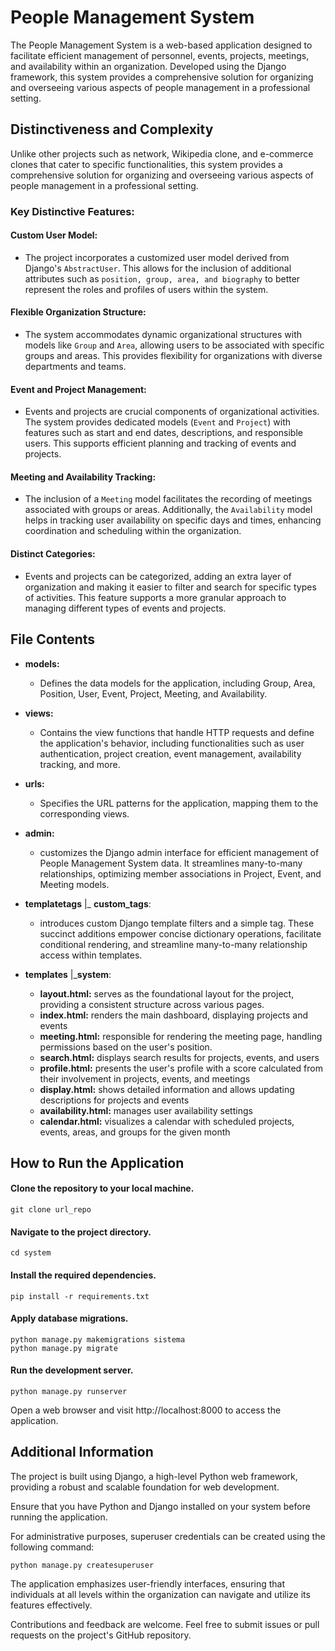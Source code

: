 # People Management System

The People Management System is a web-based application designed to facilitate efficient management of personnel, events, projects, meetings, and availability within an organization. Developed using the Django framework, this system provides a comprehensive solution for organizing and overseeing various aspects of people management in a professional setting.

## Distinctiveness and Complexity
    
Unlike other projects such as network, Wikipedia clone, and e-commerce clones that cater to specific functionalities, this system provides a comprehensive solution for organizing and overseeing various aspects of people management in a professional setting.

### Key Distinctive Features:

#### Custom User Model:

* The project incorporates a customized user model derived from Django's `AbstractUser`. This allows for the inclusion of additional attributes such as `position, group, area, and biography` to better represent the roles and profiles of users within the system.

#### Flexible Organization Structure:

* The system accommodates dynamic organizational structures with models like `Group` and `Area`, allowing users to be associated with specific groups and areas. This provides flexibility for organizations with diverse departments and teams.

#### Event and Project Management:

* Events and projects are crucial components of organizational activities. The system provides dedicated models (`Event` and `Project`) with features such as start and end dates, descriptions, and responsible users. This supports efficient planning and tracking of events and projects.

#### Meeting and Availability Tracking:

* The inclusion of a `Meeting` model facilitates the recording of meetings associated with groups or areas. Additionally, the `Availability` model helps in tracking user availability on specific days and times, enhancing coordination and scheduling within the organization.

#### Distinct Categories:

* Events and projects can be categorized, adding an extra layer of organization and making it easier to filter and search for specific types of activities. This feature supports a more granular approach to managing different types of events and projects.


## File Contents

* **models:**

    * Defines the data models for the application, including Group, Area, Position, User, Event, Project, Meeting, and Availability.

* **views:**

    * Contains the view functions that handle HTTP requests and define the application's behavior, including functionalities such as user authentication, project creation, event management, availability tracking, and more.

* **urls:**

    * Specifies the URL patterns for the application, mapping them to the corresponding views.

* **admin:**

    * customizes the Django admin interface for efficient management of People Management System data. It streamlines many-to-many relationships, optimizing member associations in Project, Event, and Meeting models.

* **templatetags**
    |_ **custom_tags**:
    
    * introduces custom Django template filters and a simple tag. These succinct additions empower concise dictionary operations, facilitate conditional rendering, and streamline many-to-many relationship access within templates.

* **templates**
    |_**system**:
    * **layout.html:**  serves as the foundational layout for the project, providing a consistent structure across various pages.
    * **index.html:** renders the main dashboard, displaying projects and events
    * **meeting.html:** responsible for rendering the meeting page, handling permissions based on the user's position.
    * **search.html:** displays search results for projects, events, and users
    * **profile.html:** presents the user's profile with a score calculated from their involvement in projects, events, and meetings
    * **display.html:** shows detailed information and allows updating descriptions for projects and events
    * **availability.html:** manages user availability settings
    * **calendar.html:** visualizes a calendar with scheduled projects, events, areas, and groups for the given month

## How to Run the Application

#### Clone the repository to your local machine.

```
git clone url_repo
```

#### Navigate to the project directory.

```
cd system
```

#### Install the required dependencies.

```
pip install -r requirements.txt
```

#### Apply database migrations.

```
python manage.py makemigrations sistema
python manage.py migrate
```

#### Run the development server.

```
python manage.py runserver
```

Open a web browser and visit http://localhost:8000 to access the application.

## Additional Information

The project is built using Django, a high-level Python web framework, providing a robust and scalable foundation for web development.

Ensure that you have Python and Django installed on your system before running the application.

For administrative purposes, superuser credentials can be created using the following command:

```
python manage.py createsuperuser
```

The application emphasizes user-friendly interfaces, ensuring that individuals at all levels within the organization can navigate and utilize its features effectively.

Contributions and feedback are welcome. Feel free to submit issues or pull requests on the project's GitHub repository.